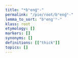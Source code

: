 ```yaml
---
title: "*bʰenǵʰ-"
permalink: "/pie/root/bʰenǵʰ-"
lemma_to_sort: "bʰeng'ʰ-"
klass: root
etymology: []
markers: []
synonyms: []
definitions: [["thick"]]
topics: []
---
```

